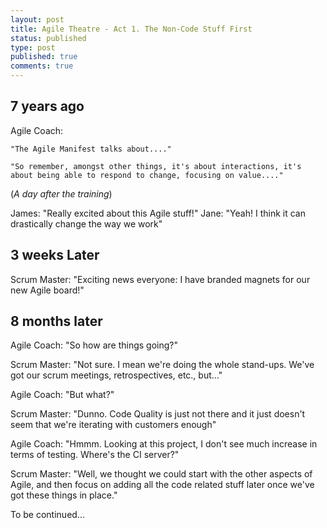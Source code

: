 ```yaml
---
layout: post
title: Agile Theatre - Act 1. The Non-Code Stuff First
status: published
type: post
published: true
comments: true
---
```


## 7 years ago

Agile Coach:

    "The Agile Manifest talks about...."

    "So remember, amongst other things, it's about interactions, it's about being able to respond to change, focusing on value...."

(*A day after the training*)

James: "Really excited about this Agile stuff!"
Jane: "Yeah! I think it can drastically change the way we work"

## 3 weeks Later

Scrum Master: "Exciting news everyone: I have branded magnets for our new Agile board!"

## 8 months later

Agile Coach: "So how are things going?"

Scrum Master: "Not sure. I mean we're doing the whole stand-ups. We've got our scrum meetings, retrospectives, etc., but..."

Agile Coach: "But what?"

Scrum Master: "Dunno. Code Quality is just not there and it just doesn't seem that we're iterating with customers enough"

Agile Coach: "Hmmm. Looking at this project, I don't see much increase in terms of testing. Where's the CI server?"

Scrum Master: "Well, we thought we could start with the other aspects of Agile, and then focus on adding all the code related stuff later once we've got these things in place."



To be continued...
